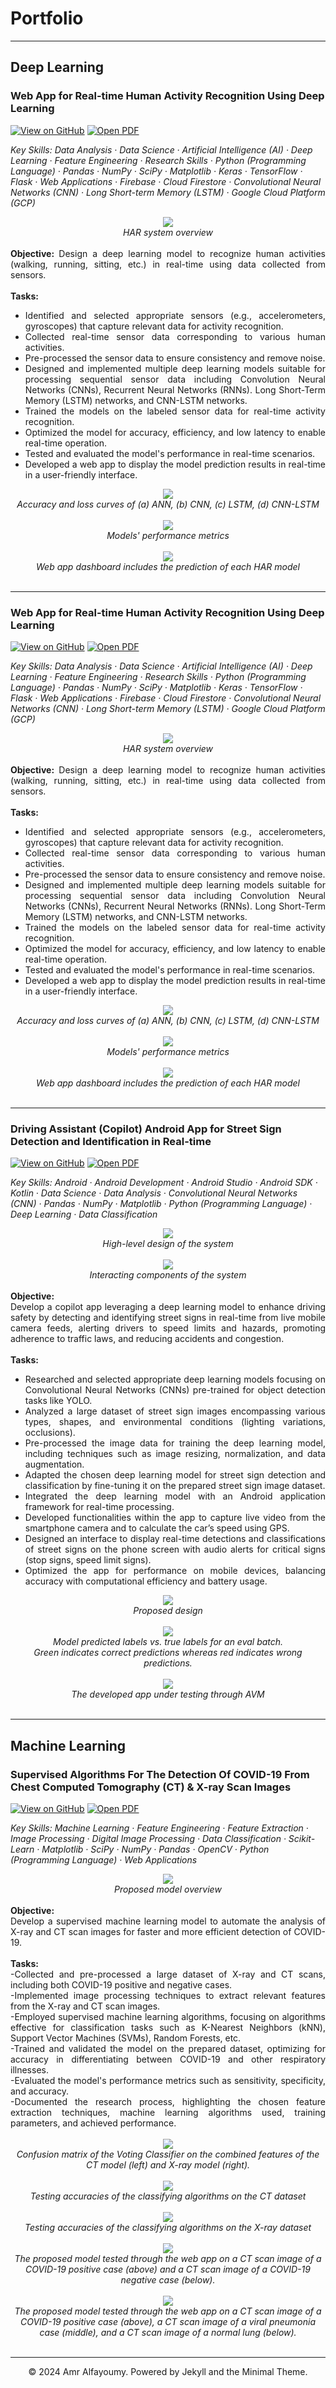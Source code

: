 # Portfolio
---

## Deep Learning

### Web App for Real-time Human Activity Recognition Using Deep Learning <br>

[![View on GitHub](https://img.shields.io/badge/GitHub-View_on_GitHub-blue?logo=GitHub)](https://github.com/alfayoumy/NUHARIPS)
[![Open PDF](https://img.shields.io/badge/PDF-Read%20PDF-red?logo=adobe-acrobat-reader)](/pdf/GP.pdf)

_Key Skills: Data Analysis · Data Science · Artificial Intelligence (AI) · Deep Learning · Feature Engineering · Research Skills · Python (Programming Language) · Pandas · NumPy · SciPy · Matplotlib · Keras · TensorFlow · Flask · Web Applications · Firebase · Cloud Firestore · Convolutional Neural Networks (CNN) · Long Short-term Memory (LSTM) · Google Cloud Platform (GCP)_
<br>
<center><img src="images/HARDiagram.png"/></center>
<center><i>HAR system overview</i></center>
<br>
<div style="text-align: justify">
<b>Objective: </b>
Design a deep learning model to recognize human activities (walking, running, sitting, etc.) in real-time using data collected from sensors.<br>
<br>
<b>Tasks:</b>
<br>
<ul>
    <li>Identified and selected appropriate sensors (e.g., accelerometers, gyroscopes) that capture relevant data for activity recognition.</li>
    <li>Collected real-time sensor data corresponding to various human activities.</li>
    <li>Pre-processed the sensor data to ensure consistency and remove noise.</li>
    <li>Designed and implemented multiple deep learning models suitable for processing sequential sensor data including Convolution Neural Networks (CNNs), Recurrent Neural Networks (RNNs). Long Short-Term Memory (LSTM) networks, and CNN-LSTM networks.</li>
    <li>Trained the models on the labeled sensor data for real-time activity recognition.</li>
    <li>Optimized the model for accuracy, efficiency, and low latency to enable real-time operation.</li>
    <li>Tested and evaluated the model's performance in real-time scenarios.</li>
    <li>Developed a web app to display the model prediction results in real-time in a user-friendly interface.</li>
</ul>
</div>
<div><center>
<img src="images/GPHAR.jpg"/><br>
<i>Accuracy and loss curves of (a) ANN, (b) CNN, (c) LSTM, (d) CNN-LSTM</i>
<br><br>
<img src="images/HARResults.jpg"/><br>
<i>Models' performance metrics</i>
<br><br>
<img src="images/HAR.jpg"/><br>
<i>Web app dashboard includes the prediction of each HAR model</i>
<br><br>
</center></div>

---
### Web App for Real-time Human Activity Recognition Using Deep Learning <br>

[![View on GitHub](https://img.shields.io/badge/GitHub-View_on_GitHub-blue?logo=GitHub)](https://github.com/alfayoumy/NUHARIPS)
[![Open PDF](https://img.shields.io/badge/PDF-Read%20PDF-red?logo=adobe-acrobat-reader)](/pdf/GP.pdf)

_Key Skills: Data Analysis · Data Science · Artificial Intelligence (AI) · Deep Learning · Feature Engineering · Research Skills · Python (Programming Language) · Pandas · NumPy · SciPy · Matplotlib · Keras · TensorFlow · Flask · Web Applications · Firebase · Cloud Firestore · Convolutional Neural Networks (CNN) · Long Short-term Memory (LSTM) · Google Cloud Platform (GCP)_
<br>
<center><img src="images/HARDiagram.png"/></center>
<center><i>HAR system overview</i></center>
<br>
<div style="text-align: justify">
<b>Objective: </b>
Design a deep learning model to recognize human activities (walking, running, sitting, etc.) in real-time using data collected from sensors.<br>
<br>
<b>Tasks:</b>
<br>
<ul>
    <li>Identified and selected appropriate sensors (e.g., accelerometers, gyroscopes) that capture relevant data for activity recognition.</li>
    <li>Collected real-time sensor data corresponding to various human activities.</li>
    <li>Pre-processed the sensor data to ensure consistency and remove noise.</li>
    <li>Designed and implemented multiple deep learning models suitable for processing sequential sensor data including Convolution Neural Networks (CNNs), Recurrent Neural Networks (RNNs). Long Short-Term Memory (LSTM) networks, and CNN-LSTM networks.</li>
    <li>Trained the models on the labeled sensor data for real-time activity recognition.</li>
    <li>Optimized the model for accuracy, efficiency, and low latency to enable real-time operation.</li>
    <li>Tested and evaluated the model's performance in real-time scenarios.</li>
    <li>Developed a web app to display the model prediction results in real-time in a user-friendly interface.</li>
</ul>
</div>
<div><center>
<img src="images/GPHAR.jpg"/><br>
<i>Accuracy and loss curves of (a) ANN, (b) CNN, (c) LSTM, (d) CNN-LSTM</i>
<br><br>
<img src="images/HARResults.jpg"/><br>
<i>Models' performance metrics</i>
<br><br>
<img src="images/HAR.jpg"/><br>
<i>Web app dashboard includes the prediction of each HAR model</i>
<br><br>
</center></div>


---
### Driving Assistant (Copilot) Android App for Street Sign Detection and Identification in Real-time <br>

[![View on GitHub](https://img.shields.io/badge/GitHub-View_on_GitHub-blue?logo=GitHub)](https://github.com/alfayoumy/copilot)
[![Open PDF](https://img.shields.io/badge/PDF-Read%20PDF-red?logo=adobe-acrobat-reader)](/pdf/Copilot.pdf)

_Key Skills: Android · Android Development · Android Studio · Android SDK · Kotlin · Data Science · Data Analysis · Convolutional Neural Networks (CNN) · Pandas · NumPy · Matplotlib · Python (Programming Language) · Deep Learning · Data Classification_
<br>
<center><img src="images/copilot.png"/></center>
<center><i>High-level design of the system</i></center>
<br>
<center><img src="images/copilot1.png"/></center>
<center><i>Interacting components of the system</i></center>
<br>
<div style="text-align: justify">
<b>Objective:</b>
<br>
Develop a copilot app leveraging a deep learning model to enhance driving safety by detecting and identifying street signs in real-time from live mobile camera feeds, alerting drivers to speed limits and hazards, promoting adherence to traffic laws, and reducing accidents and congestion.<br>
<br>
<b>Tasks:</b>
<br>
<ul>
<li>Researched and selected appropriate deep learning models focusing on Convolutional Neural Networks (CNNs) pre-trained for object detection tasks like YOLO.</li>
<li>Analyzed a large dataset of street sign images encompassing various types, shapes, and environmental conditions (lighting variations, occlusions).</li>
<li>Pre-processed the image data for training the deep learning model, including techniques such as image resizing, normalization, and data augmentation.</li>
<li>Adapted the chosen deep learning model for street sign detection and classification by fine-tuning it on the prepared street sign image dataset.</li>
<li>Integrated the deep learning model with an Android application framework for real-time processing.<br>
<li>Developed functionalities within the app to capture live video from the smartphone camera and to calculate the car’s speed using GPS.</li>
<li>Designed an interface to display real-time detections and classifications of street signs on the phone screen with audio alerts for critical signs (stop signs, speed limit signs).</li>
<li>Optimized the app for performance on mobile devices, balancing accuracy with computational efficiency and battery usage.</li>
</ul>
</div>
<div><center>
<img src="images/copilot2.png"/><br>
<i>Proposed design</i>
<br><br>
<img src="images/copilot3.png"/><br>
<i>Model predicted labels vs. true labels for an eval batch.<br>Green indicates correct predictions whereas red indicates wrong predictions.</i>
<br><br>
<img src="images/copilot5.png"/><br>
<i>The developed app under testing through AVM</i>
<br><br>
</center></div>

---

## Machine Learning

### Supervised Algorithms For The Detection Of COVID-19 From Chest Computed Tomography (CT) & X-ray Scan Images <br>

[![View on GitHub](https://img.shields.io/badge/GitHub-View_on_GitHub-blue?logo=GitHub)](https://github.com/alfayoumy/COVID19-Detection)
[![Open PDF](https://img.shields.io/badge/PDF-Read%20PDF-red?logo=adobe-acrobat-reader)](https://www.researchgate.net/publication/350588424_Supervised_Algorithms_for_the_Detection_of_COVID-19_from_Chest_Scan_Images)

_Key Skills: Machine Learning · Feature Engineering · Feature Extraction · Image Processing · Digital Image Processing · Data Classification · Scikit-Learn · Matplotlib · SciPy · NumPy · Pandas · OpenCV · Python (Programming Language) · Web Applications_
<br>
<center><img src="images/covid.png"/></center>
<center><i>Proposed model overview</i></center>
<br>
<div style="text-align: justify">
<b>Objective:</b>
<br>
 Develop a supervised machine learning model to automate the analysis of X-ray and CT scan images for faster and more efficient detection of COVID-19.<br>
<br>
<b>Tasks:</b>
<br>
-Collected and pre-processed a large dataset of X-ray and CT scans, including both COVID-19 positive and negative cases.<br>
-Implemented image processing techniques to extract relevant features from the X-ray and CT scan images.<br>
-Employed supervised machine learning algorithms, focusing on algorithms effective for classification tasks such as K-Nearest Neighbors (kNN), Support Vector Machines (SVMs), Random Forests, etc.<br>
-Trained and validated the model on the prepared dataset, optimizing for accuracy in differentiating between COVID-19 and other respiratory illnesses.<br>
-Evaluated the model's performance metrics such as sensitivity, specificity, and accuracy.<br>
-Documented the research process, highlighting the chosen feature extraction techniques, machine learning algorithms used, training parameters, and achieved performance.<br>
</div>
<br>
<center><img src="images/covid1.jpg"/></center>
<center><i>Confusion matrix of the Voting Classifier on the combined features of the CT model (left) and X-ray model (right).</i></center>
<br>
<center><img src="images/covid3.png"/></center>
<center><i>Testing accuracies of the classifying algorithms on the CT dataset</i></center>
<br>
<center><img src="images/covid4.png"/></center>
<center><i>Testing accuracies of the classifying algorithms on the X-ray dataset</i></center>
<br>
<center><img src="images/covid5.jpg"/></center>
<center><i>The proposed model tested through the web app on a CT scan image of a COVID-19 positive case (above) and a CT scan image of a COVID-19 negative case (below).</i></center>
<br>
<center><img src="images/covid6.jpg"/></center>
<center><i>The proposed model tested through the web app on a CT scan image of a COVID-19 positive case (above), a CT scan image of a viral pneumonia case (middle), and a CT scan image of a normal lung (below).</i></center>
<br>

---


<center>© 2024 Amr Alfayoumy. Powered by Jekyll and the Minimal Theme.</center>